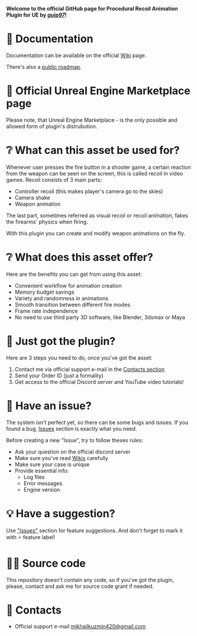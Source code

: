 **Welcome to the official GitHub page for Procedural Recoil Animation Plugin for UE by *[guip97](https://github.com/guip97)*!**

# 📗 Documentation
Documentation can be available on the official [Wiki](https://github.com/guip97/ProceduralRecoilAnimationSystem/wiki) page.

There's also a [public roadmap](https://github.com/guip97/ProceduralRecoilAnimationSystem/projects/1).

# 🛒 Official Unreal Engine Marketplace page
Please note, that Unreal Engine Marketplace - is the only possible and allowed form of plugin's distrubution.

# ❔ What can this asset be used for?

Whenever user presses the fire button in a shooter game, a certain reaction from the weapon can be seen on the screen, this is called recoil in video games. Recoil consists of 3 main parts:
- Controller recoil (this makes player's camera go to the skies)
- Camera shake
- Weapon animation

The last part, sometimes referred as visual recoil or recoil animation, fakes the firearms' physics when firing.

With this plugin you can create and modify weapon animations on the fly.

# ❔ What does this asset offer?
Here are the benefits you can get from using this asset:
- Convenient workflow for animation creation
- Memory budget savings
- Variety and randomness in animations
- Smooth transition between different fire modes
- Frame rate independence
- No need to use third party 3D software, like Blender, 3dsmax or Maya

# 🔌 Just got the plugin?
Here are 3 steps you need to do, once you've got the asset:
1. Contact me via official support e-mail in the [Contacts section](#-contacts)
2. Send your Order ID (just a formality)
3. Get access to the official Discord server and YouTube video tutorials!

# 🚩 Have an issue?
The system isn't perfect yet, so there can be some bugs and issues. If you found a bug, [Issues](https://github.com/guip97/ProceduralRecoilAnimationSystem/issues) section is exactly what you need.

Before creating a new "Issue", try to follow theses rules:
- Ask your question on the official discord server
- Make sure you've read [Wikis](https://github.com/guip97/ProceduralRecoilAnimationSystem/wiki) carefully
- Make sure your case is unique
- Provide essential info:
  - Log files
  - Error messages
  - Engine version

# 💡 Have a suggestion?
Use ["Issues"](https://github.com/guip97/ProceduralRecoilAnimationSystem/issues) section for feature suggestions.
And don't forget to mark it with ⭐ feature label!

# 🐱‍💻 Source code
This repository doesn't contain any code, so if you've got the plugin, please, contact and ask me for source code grant if needed.

# 📧 Contacts
- Official support e-mail [mikhailkuzmin420@gmail.com](mailto:mikhailkuzmin420@gmail.com?subject=[GitHub]%20Procedural%20Recoil%20Animation)
